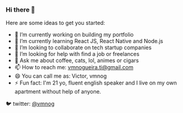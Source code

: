 ### Hi there 👋

Here are some ideas to get you started:

- 🔭 I’m currently working on building my portfolio
- 🌱 I’m currently learning React JS, React Native and Node.js
- 👯 I’m looking to collaborate on tech startup companies 
- 🤔 I’m looking for help with find a job or freelances
- 💬 Ask me about coffee, cats, lol, animes or cigars
- 📫 How to reach me: vmnogueira.ti@gmail.com
- 😄 You can call me as: Victor, vmnog 
- ⚡ Fun fact: I'm 21 yo, fluent english speaker and I live on my own apartment without help of anyone.

:bird: twitter: <a href="https://twitter.com/vmnogg">@vmnog</a>
